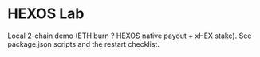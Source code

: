 # HEXOS Lab
Local 2-chain demo (ETH burn ? HEXOS native payout + xHEX stake).
See package.json scripts and the restart checklist.
